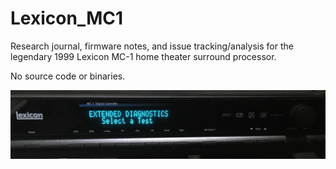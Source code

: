 # Lexicon_MC1
Research journal, firmware notes, and issue tracking/analysis for the legendary 1999 Lexicon MC-1 home theater surround processor.

No source code or binaries.

![Lexicon MC-1](IMG_7230.jpg)
